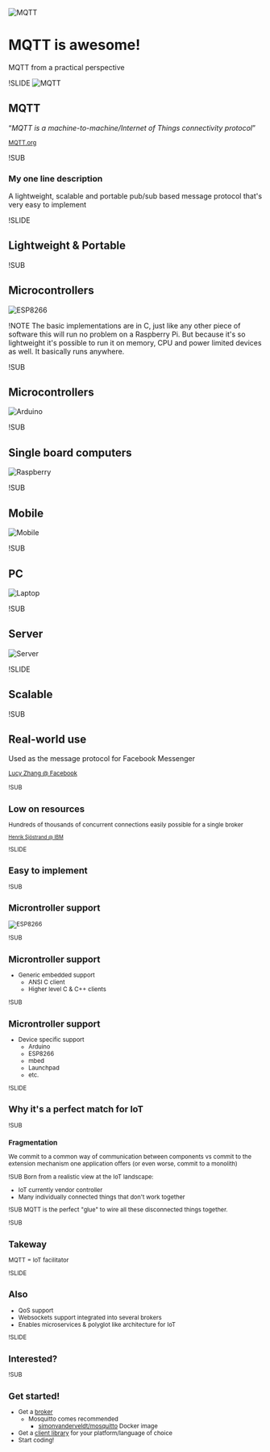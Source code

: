 ![MQTT](img/mqtt-logo.png)

# MQTT is awesome!
MQTT from a practical perspective


!SLIDE
![MQTT](img/mqtt-logo.png)
## MQTT
“_MQTT is a machine-to-machine/Internet of Things connectivity protocol_”

<small>[MQTT.org](http://mqtt.org)</small>


!SUB
### My one line description
A lightweight, scalable and portable pub/sub based message protocol that's very easy to implement


!SLIDE

## Lightweight & Portable


!SUB <!-- .element: data-transition="none" -->

## Microcontrollers
![ESP8266](img/ESP8266-ESP01.png) <!-- .element: class="round" -->

!NOTE
The basic implementations are in C, just like any other piece of software this will run no problem on a Raspberry Pi.
But because it's so lightweight it's possible to run it on memory, CPU and power limited devices as well. It basically runs anywhere.

!SUB <!-- .element: data-transition="none" -->

## Microcontrollers
![Arduino](img/Arduino.png) <!-- .element: class="round" -->

!SUB <!-- .element: data-transition="none" -->

## Single board computers
![Raspberry](img/Raspberry-pi.png) <!-- .element: class="round" -->

!SUB <!-- .element: data-transition="none" -->

## Mobile
![Mobile](img/nexus5.png) <!-- .element: class="round" -->

!SUB <!-- .element: data-transition="none" -->

## PC
![Laptop](img/laptop.png) <!-- .element: class="round" -->

!SUB <!-- .element: data-transition="none" -->

## Server
![Server](img/server.png) <!-- .element: class="round" -->


!SLIDE
## Scalable

!SUB
## Real-world use
Used as the message protocol for Facebook Messenger

<small>[Lucy Zhang @ Facebook](https://www.facebook.com/notes/facebook-engineering/building-facebook-messenger/10150259350998920)

!SUB
## Low on resources
Hundreds of thousands of concurrent connections easily possible for a single broker

<small>[Henrik Sjöstrand @ IBM](http://www.slideshare.net/henriksjostrand/devmobile-2013-low-latencymessagingusingmqtt#10)</small>


!SLIDE
## Easy to implement

!SUB
## Microntroller support
![ESP8266](img/mqtt-embedded.png)

!SUB
## Microntroller support
- Generic embedded support
  - ANSI C client
  - Higher level C & C++ clients

!SUB
## Microntroller support
- Device specific support
  - Arduino
  - ESP8266
  - mbed
  - Launchpad
  - etc.


!SLIDE
## Why it's a perfect match for IoT

!SUB
### Fragmentation
We commit to a common way of communication between components vs commit to the extension mechanism one application offers (or even worse, commit to a monolith)

!SUB
Born from a realistic view at the IoT landscape:

- IoT currently vendor controller
- Many individually connected things that don't work together

!SUB
MQTT is the perfect "glue" to wire all these disconnected things together.

!SUB
## Takeway
MQTT = IoT facilitator


!SLIDE
## Also

- QoS support
- Websockets support integrated into several brokers
- Enables microservices & polyglot like architecture for IoT


!SLIDE
## Interested?

!SUB
## Get started!

- Get a [broker](https://github.com/mqtt/mqtt.github.io/wiki/servers)
  - Mosquitto comes recommended
    - [simonvanderveldt/mosquitto](https://registry.hub.docker.com/u/simonvanderveldt/mosquitto/) Docker image
- Get a [client library](https://github.com/mqtt/mqtt.github.io/wiki/libraries) for your platform/language of choice
- Start coding!
